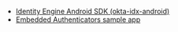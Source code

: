 * [Identity Engine Android SDK (okta-idx-android)](https://github.com/okta/okta-idx-android/tree/master/dynamic-app)
* [Embedded Authenticators sample app](https://github.com/okta-samples/okta-android-oie-authenticators-quickstart)
